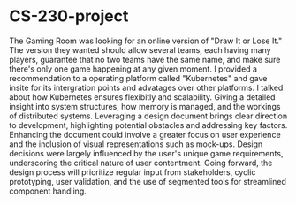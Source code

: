 # CS-230-project
The Gaming Room was looking for an online version of "Draw It or Lose It." The version they wanted should allow several teams, each having many players, guarantee that no two teams have the same name, and make sure there's only one game happening at any given moment. 
I provided a recommendation to a operating platform called "Kubernetes" and gave insite for its intergration points and advatages over other platforms. I talked about how Kubernetes ensures flexibitly and scalability. Giving a detailed insight into system structures, how memory is managed, and the workings of distributed systems.
Leveraging a design document brings clear direction to development, highlighting potential obstacles and addressing key factors. Enhancing the document could involve a greater focus on user experience and the inclusion of visual representations such as mock-ups. Design decisions were largely influenced by the user's unique game requirements, underscoring the critical nature of user contentment. Going forward, the design process will prioritize regular input from stakeholders, cyclic prototyping, user validation, and the use of segmented tools for streamlined component handling.
